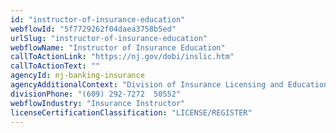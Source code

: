 ```yaml
---
id: "instructor-of-insurance-education"
webflowId: "5f7729262f04daea3758b5ed"
urlSlug: "instructor-of-insurance-education"
webflowName: "Instructor of Insurance Education"
callToActionLink: "https://nj.gov/dobi/inslic.htm"
callToActionText: ""
agencyId: nj-banking-insurance
agencyAdditionalContext: "Division of Insurance Licensing and Education"
divisionPhone: "(609) 292-7272  50552"
webflowIndustry: "Insurance Instructor"
licenseCertificationClassification: "LICENSE/REGISTER"
---
```

